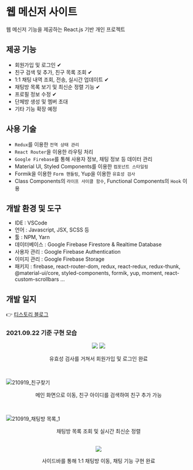 # 웹 메신저 사이트
웹 메신저 기능을 제공하는 React.js 기반 개인 프로젝트

## 제공 기능
- 회원가입 및 로그인 ✔
- 친구 검색 및 추가, 친구 목록 조회 ✔
- 1:1 채팅 내역 조회, 전송, 실시간 업데이트 ✔
- 채팅방 목록 보기 및 최신순 정렬 기능 ✔
- 프로필 정보 수정 ✔
- 단체방 생성 및 멤버 초대
- 기타 기능 확장 예정

## 사용 기술
- `Redux`를 이용한 `전역 상태 관리`
- `React Router`을 이용한 라우팅 처리
- `Google Firebase`를 통해 사용자 정보, 채팅 정보 등 데이터 관리
- Material UI, Styled Components를 이용한 `컴포넌트 스타일링`
- Formik을 이용한 `Form 핸들링`, Yup을 이용한 `유효성 검사`
- Class Components의 `라이프 사이클 함수`, Functional Components의 `Hook` 이용

## 개발 환경 및 도구
- IDE : VSCode
- 언어 : Javascript, JSX, SCSS 등
- 툴 : NPM, Yarn
- 데이터베이스 : Google Firebase Firestore & Realtime Database
- 사용자 관리 : Google Firebase Authentication
- 이미지 관리 : Google Firebase Storage 
- 패키지 : firebase, react-router-dom, redux, react-redux, redux-thunk, @material-ui/core, styled-components, formik, yup, moment, react-custom-scrollbars ...

## 개발 일지
👉 [티스토리 블로그](https://askges20.tistory.com/category/Web/%5B%ED%94%84%EB%A1%9C%EC%A0%9D%ED%8A%B8%5D%20%EC%9B%B9%20%EB%A9%94%EC%8B%A0%EC%A0%80)

### 2021.09.22 기준 구현 모습
<div align="center">
<img src="https://user-images.githubusercontent.com/75527311/134221510-e2753c07-d946-4ae7-8e88-d1231d168473.PNG">
<img src="https://user-images.githubusercontent.com/75527311/134221520-5262dddc-0644-4ce2-80ae-4e9ded6c431a.PNG">
</div>
<p align="center">유효성 검사를 거쳐서 회원가입 및 로그인 완료</p>
<br/>

![210919_친구찾기](https://user-images.githubusercontent.com/75527311/134221402-46d4b8b8-e507-47c9-a28b-a12eef70ba9c.PNG)
<p align="center">메인 화면으로 이동, 친구 아이디를 검색하여 친구 추가 가능</p>
<br/>

![210919_채팅방 목록_1](https://user-images.githubusercontent.com/75527311/134221834-f62ff1af-76ac-4d68-b8fa-d9d61205c0e1.png)
<p align="center">채팅방 목록 조회 및 실시간 최신순 정렬</p>
<br/>

<div align="center">
  <img src="https://user-images.githubusercontent.com/75527311/134221472-23b674ef-0983-4af9-ae92-d5bed0b43edb.png"/>
</div>
<p align="center">사이드바를 통해 1:1 채팅방 이동, 채팅 기능 구현 완료</p>
